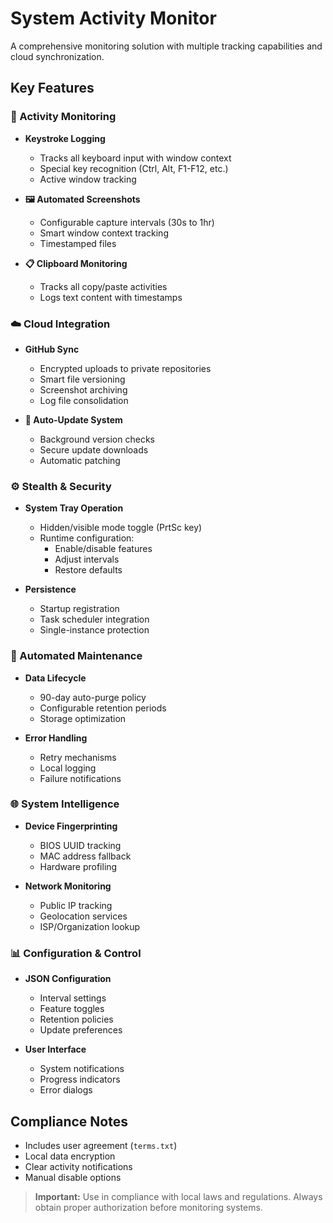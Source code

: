 # System Activity Monitor

A comprehensive monitoring solution with multiple tracking capabilities and cloud synchronization.

## Key Features

### 📝 Activity Monitoring
- **Keystroke Logging**  
  - Tracks all keyboard input with window context
  - Special key recognition (Ctrl, Alt, F1-F12, etc.)
  - Active window tracking

- **🖼️ Automated Screenshots**
  - Configurable capture intervals (30s to 1hr)
  - Smart window context tracking
  - Timestamped files

- **📋 Clipboard Monitoring**
  - Tracks all copy/paste activities
  - Logs text content with timestamps

### ☁️ Cloud Integration
- **GitHub Sync**
  - Encrypted uploads to private repositories
  - Smart file versioning
  - Screenshot archiving
  - Log file consolidation

- **🔄 Auto-Update System**
  - Background version checks
  - Secure update downloads
  - Automatic patching

### ⚙️ Stealth & Security
- **System Tray Operation**
  - Hidden/visible mode toggle (PrtSc key)
  - Runtime configuration:
    - Enable/disable features
    - Adjust intervals
    - Restore defaults

- **Persistence**
  - Startup registration
  - Task scheduler integration
  - Single-instance protection

### 🔄 Automated Maintenance
- **Data Lifecycle**
  - 90-day auto-purge policy
  - Configurable retention periods
  - Storage optimization

- **Error Handling**
  - Retry mechanisms
  - Local logging
  - Failure notifications

### 🌐 System Intelligence
- **Device Fingerprinting**
  - BIOS UUID tracking
  - MAC address fallback
  - Hardware profiling

- **Network Monitoring**
  - Public IP tracking
  - Geolocation services
  - ISP/Organization lookup

### 📊 Configuration & Control
- **JSON Configuration**
  - Interval settings
  - Feature toggles
  - Retention policies
  - Update preferences

- **User Interface**
  - System notifications
  - Progress indicators
  - Error dialogs

## Compliance Notes
- Includes user agreement (`terms.txt`)
- Local data encryption
- Clear activity notifications
- Manual disable options

> **Important:** Use in compliance with local laws and regulations. Always obtain proper authorization before monitoring systems. 